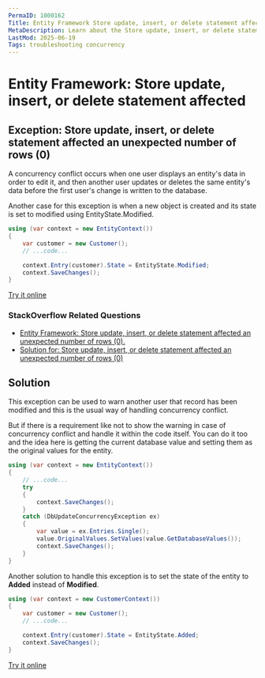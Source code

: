 ```yaml
---
PermaID: 1000162
Title: Entity Framework Store update, insert, or delete statement affected
MetaDescription: Learn about the Store update, insert, or delete statement affected an unexpected number of rows (0) exception.
LastMod: 2025-06-19
Tags: troubleshooting concurrency
---
```


# Entity Framework: Store update, insert, or delete statement affected

## Exception: Store update, insert, or delete statement affected an unexpected number of rows (0)

A concurrency conflict occurs when one user displays an entity's data in order to edit it, and then another user updates or deletes the same entity's data before the first user's change is written to the database. 

Another case for this exception is when a new object is created and its state is set to modified using EntityState.Modified.

```csharp
using (var context = new EntityContext())
{
    var customer = new Customer();
    // ...code...

    context.Entry(customer).State = EntityState.Modified;
    context.SaveChanges();
}
```
[Try it online](https://dotnetfiddle.net/qsBxKA)

### StackOverflow Related Questions

 - [Entity Framework: Store update, insert, or delete statement affected an unexpected number of rows (0).](https://stackoverflow.com/questions/1836173/entity-framework-store-update-insert-or-delete-statement-affected-an-unexpec)
 - [Solution for: Store update, insert, or delete statement affected an unexpected number of rows (0)](https://stackoverflow.com/questions/6819813/solution-for-store-update-insert-or-delete-statement-affected-an-unexpected-n)

## Solution

This exception can be used to warn another user that record has been modified and this is the usual way of handling concurrency conflict.

But if there is a requirement like not to show the warning in case of concurrency conflict and handle it within the code itself.  You can do it too and the idea here is getting the current database value and setting them as the original values for the entity.


```csharp
using (var context = new EntityContext())
{
    // ...code...
    try
    {
        context.SaveChanges();
    }
    catch (DbUpdateConcurrencyException ex)
    {
        var value = ex.Entries.Single();
        value.OriginalValues.SetValues(value.GetDatabaseValues());
        context.SaveChanges();
    }
}
```
Another solution to handle this exception is to set the state of the entity to **Added** instead of **Modified**.


```csharp
using (var context = new CustomerContext())
{
    var customer = new Customer();
    // ...code...

    context.Entry(customer).State = EntityState.Added;
    context.SaveChanges();
}
```
[Try it online](https://dotnetfiddle.net/eUYel4)